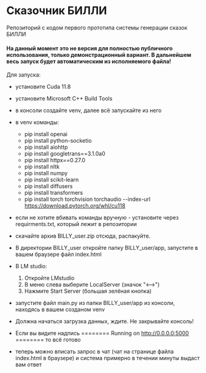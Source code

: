 # Сказочник БИЛЛИ
Репозиторий с кодом первого прототипа системы генерации сказок БИЛЛИ

#### На данный момент это не версия для полностью публичного использования, только демонстрационный вариант. В дальнейшем весь запуск будет автоматическим из исполняемого файла!

Для запуска:
- установите Cuda 11.8
- установите Microsoft C++ Build Tools
- в консоли создайте venv, далее всё запускайте из него
- в venv команды:
  - pip install openai
  - pip install python-socketio
  - pip install aiohttp
  - pip install googletrans==3.1.0a0
  - pip install httpx==0.27.0
  - pip install nltk
  - pip install numpy
  - pip install scikit-learn
  - pip install diffusers
  - pip install transformers
  - pip install torch torchvision torchaudio --index-url https://download.pytorch.org/whl/cu118
- если не хотите вбивать команды вручную - установите через requirments.txt, который лежит в репозитории
- скачайте архив BILLY_user.zip отсюда, распакуйте.
- В директории BILLY_user откройте папку BILLY_user/app, запустите в вашем браузере файл index.html
- В LM studio:
    1) Откройте LMstudio
    2) В меню слева выберите LocalServer (значок "<-->")
    3) Нажмите Start Server (большая зелёная кнопка)
- запустите файл main.py из папки BILLY_user/app из консоли, находясь в вашем созданом venv
- Должна начаться загрузка данных, ждите. Не закрывайте консоль!
- Если вы видите надпись ======== Running on http://0.0.0.0:5000 ======== то всё готово

- теперь можно вписать запрос в чат (чат на странице файла index.html в браузере) и система примерно в течении минуты выдаст вам ответ
